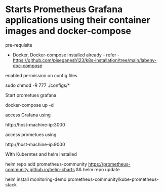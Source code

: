 # Starts Prometheus Grafana applications using their container images and docker-compose

pre-requisite
 - Docker, Docker-compose installed already - refer - https://github.com/piseganesh123/k8s-installation/tree/main/labenv-doc-compose

enabled permission on config files

sudo chmod -R 777 ./configs/*

Start prometues grafana

docker-compose up -d

access Grafana using 

http://host-machine-ip:3000

access prometues using 

http://host-machine-ip:9000

WIth Kuberntes and helm installed 

 helm repo add prometheus-community https://prometheus-community.github.io/helm-charts && helm repo update

 helm install monitoring-demo prometheus-community/kube-prometheus-stack
